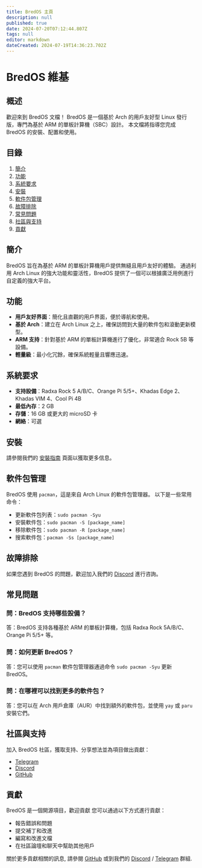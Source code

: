 ```yaml
---
title: BredOS 主頁
description: null
published: true
date: 2024-07-20T07:12:44.807Z
tags: null
editor: markdown
dateCreated: 2024-07-19T14:36:23.702Z
---
```


# BredOS 維基

## 概述

歡迎來到 BredOS 文檔！ BredOS 是一個基於 Arch 的用戶友好型 Linux 發行版，專門為基於 ARM 的單板計算機（SBC）設計。 本文檔將指導您完成 BredOS 的安裝、配置和使用。

## 目錄

1. [簡介](#簡介)
2. [功能](#功能)
3. [系統要求](#系統要求)
4. [安裝](/installation)
5. [軟件包管理](#軟件包管理)
6. [故障排除](#故障排除)
7. [常見問題](#常見問題)
8. [社區與支持](#社區與支持)
9. [貢獻](#貢獻)

## 簡介

BredOS 旨在為基於 ARM 的單板計算機用戶提供無縫且用戶友好的體驗。 通過利用 Arch Linux 的強大功能和靈活性，BredOS 提供了一個可以根據廣泛用例進行自定義的強大平台。

## 功能

- **用戶友好界面**：簡化且直觀的用戶界面，便於導航和使用。
- **基於 Arch**：建立在 Arch Linux 之上，確保訪問到大量的軟件包和滾動更新模型。
- **ARM 支持**：針對基於 ARM 的單板計算機進行了優化，非常適合 Rock 5B 等設備。
- **輕量級**：最小化冗餘，確保系統輕量且響應迅速。

## 系統要求

- **支持設備**：Radxa Rock 5 A/B/C、Orange Pi 5/5+、Khadas Edge 2、Khadas VIM 4、Cool Pi 4B
- **最低內存**：2 GB
- **存儲**：16 GB 或更大的 microSD 卡
- **網絡**：可選

## 安裝

請參閱我們的 [安裝指南](/installation) 頁面以獲取更多信息。

## 軟件包管理

BredOS 使用 `pacman`，這是來自 Arch Linux 的軟件包管理器。 以下是一些常用命令：

- 更新軟件包列表：`sudo pacman -Syu`
- 安裝軟件包：`sudo pacman -S [package_name]`
- 移除軟件包：`sudo pacman -R [package_name]`
- 搜索軟件包：`pacman -Ss [package_name]`

## 故障排除

如果您遇到 BredOS 的問題，歡迎加入我們的 [Discord](https://discord.gg/jwhxuyKXaa) 進行咨詢。

## 常見問題

### 問：BredOS 支持哪些設備？

答：BredOS 支持各種基於 ARM 的單板計算機，包括 Radxa Rock 5A/B/C、Orange Pi 5/5+ 等。

### 問：如何更新 BredOS？

答：您可以使用 `pacman` 軟件包管理器通過命令 `sudo pacman -Syu` 更新 BredOS。

### 問：在哪裡可以找到更多的軟件包？

答：您可以在 Arch 用戶倉庫（AUR）中找到額外的軟件包，並使用 `yay` 或 `paru` 安裝它們。

## 社區與支持

加入 BredOS 社區，獲取支持、分享想法並為項目做出貢獻：

- [Telegram](https://t.me/bredoslinux)
- [Discord](https://discord.gg/jwhxuyKXaa)
- [GitHub](http://github.com/BredOS)

## 貢獻

BredOS 是一個開源項目，歡迎貢獻 您可以通過以下方式進行貢獻：

- 報告錯誤和問題
- 提交補丁和改進
- 編寫和改進文檔
- 在社區論壇和聊天中幫助其他用戶

關於更多貢獻相關的訊息, 請參閱 [GitHub](http://github.com/BredOS) 或到我們的 [Discord](https://discord.gg/jwhxuyKXaa) / [Telegram](https://t.me/bredoslinux) 群組.
